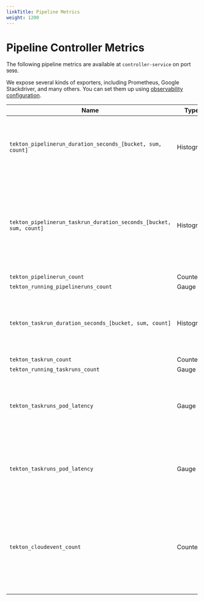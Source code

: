 ```yaml
---
linkTitle: Pipeline Metrics
weight: 1200
---
```

# Pipeline Controller Metrics

The following pipeline metrics are available at `controller-service` on port `9090`.

We expose several kinds of exporters, including Prometheus, Google Stackdriver, and many others. You can set them up using [observability configuration](https://github.com/tektoncd/pipeline/tree/release-v0.18.x/config/config-observability.yaml).

|  Name | Type | Labels/Tags | Status |
| ---------- | ----------- | ----------- | ----------- |
| `tekton_pipelinerun_duration_seconds_[bucket, sum, count]` | Histogram | `pipeline`=&lt;pipeline_name&gt; <br> `pipelinerun`=&lt;pipelinerun_name&gt; <br> `status`=&lt;status&gt; <br> `namespace`=&lt;pipelinerun-namespace&gt; | experimental |
| `tekton_pipelinerun_taskrun_duration_seconds_[bucket, sum, count]` | Histogram | `pipeline`=&lt;pipeline_name&gt; <br> `pipelinerun`=&lt;pipelinerun_name&gt; <br> `status`=&lt;status&gt; <br> `task`=&lt;task_name&gt; <br> `taskrun`=&lt;taskrun_name&gt;<br> `namespace`=&lt;pipelineruns-taskruns-namespace&gt;| experimental |
| `tekton_pipelinerun_count` | Counter | `status`=&lt;status&gt; | experimental |
| `tekton_running_pipelineruns_count` | Gauge | | experimental |
| `tekton_taskrun_duration_seconds_[bucket, sum, count]` | Histogram | `status`=&lt;status&gt; <br> `task`=&lt;task_name&gt; <br> `taskrun`=&lt;taskrun_name&gt;<br> `namespace`=&lt;pipelineruns-taskruns-namespace&gt; | experimental |
| `tekton_taskrun_count` | Counter | `status`=&lt;status&gt; | experimental |
| `tekton_running_taskruns_count` | Gauge | | experimental |
| `tekton_taskruns_pod_latency` | Gauge | `namespace`=&lt;taskruns-namespace&gt; <br> `pod`= &lt; taskrun_pod_name&gt; <br> `task`=&lt;task_name&gt; <br> `taskrun`=&lt;taskrun_name&gt;<br> | experimental |
| `tekton_taskruns_pod_latency` | Gauge | `namespace`=&lt;taskruns-namespace&gt; <br> `pod`= &lt; taskrun_pod_name&gt; <br> `task`=&lt;task_name&gt; <br> `taskrun`=&lt;taskrun_name&gt;<br> | experimental |
| `tekton_cloudevent_count` | Counter | `pipeline`=&lt;pipeline_name&gt; <br> `pipelinerun`=&lt;pipelinerun_name&gt; <br> `status`=&lt;status&gt; <br> `task`=&lt;task_name&gt; <br> `taskrun`=&lt;taskrun_name&gt;<br> `namespace`=&lt;pipelineruns-taskruns-namespace&gt;| experimental |
